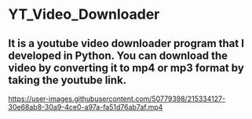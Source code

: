 # YT_Video_Downloader
## It is a youtube video downloader program that I developed in Python. You can download the video by converting it to mp4 or mp3 format by taking the youtube link.


https://user-images.githubusercontent.com/50779398/215334127-30e68ab8-30a9-4ce0-a97a-fa51d76ab7af.mp4


